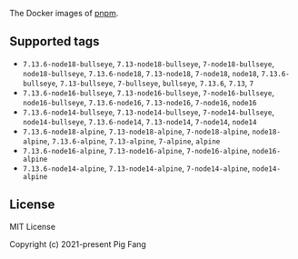 The Docker images of [pnpm](https://pnpm.io).

## Supported tags

- `7.13.6-node18-bullseye`, `7.13-node18-bullseye`, `7-node18-bullseye`, `node18-bullseye`, `7.13.6-node18`, `7.13-node18`, `7-node18`, `node18`, `7.13.6-bullseye`, `7.13-bullseye`, `7-bullseye`, `bullseye`, `7.13.6`, `7.13`, `7`
- `7.13.6-node16-bullseye`, `7.13-node16-bullseye`, `7-node16-bullseye`, `node16-bullseye`, `7.13.6-node16`, `7.13-node16`, `7-node16`, `node16`
- `7.13.6-node14-bullseye`, `7.13-node14-bullseye`, `7-node14-bullseye`, `node14-bullseye`, `7.13.6-node14`, `7.13-node14`, `7-node14`, `node14`
- `7.13.6-node18-alpine`, `7.13-node18-alpine`, `7-node18-alpine`, `node18-alpine`, `7.13.6-alpine`, `7.13-alpine`, `7-alpine`, `alpine`
- `7.13.6-node16-alpine`, `7.13-node16-alpine`, `7-node16-alpine`, `node16-alpine`
- `7.13.6-node14-alpine`, `7.13-node14-alpine`, `7-node14-alpine`, `node14-alpine`

## License

MIT License

Copyright (c) 2021-present Pig Fang
